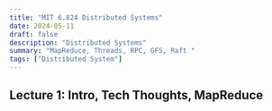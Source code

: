 ```yaml
---
title: "MIT 6.824 Distributed Systems"
date: 2024-05-11
draft: false
description: "Distributed Systems"
summary: "MapReduce, Threads, RPC, GFS, Raft "
tags: ["Distributed System"]
---
```


## Lecture 1: Intro, Tech Thoughts, MapReduce